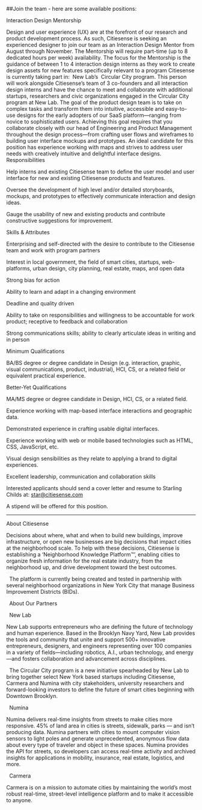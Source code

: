 ##Join the team - here are some available positions:

Interaction Design Mentorship

Design and user experience (UX) are at the forefront of our research and product development process. As such, Citiesense is seeking an experienced designer to join our team as an Interaction Design Mentor from August through November. The Mentorship will require part-time (up to 8 dedicated hours per week) availability. The focus for the Mentorship is the guidance of between 1 to 4 interaction design interns as they work to create design assets for new features specifically relevant to a program Citiesense is currently taking part in:  New Lab’s  Circular City program.
This person will work alongside Citiesense’s team of 3 co-founders and all interaction design interns and have the chance to meet and collaborate with additional startups, researchers and civic organizations engaged in the Circular City program at New Lab. The goal of the product design team is to take on complex tasks and transform them into intuitive, accessible and easy-to-use designs for the early adopters of our SaaS platform—ranging from novice to sophisticated users. Achieving this goal requires that you collaborate closely with our head of Engineering and Product Management throughout the design process—from crafting user flows and wireframes to building user interface mockups and prototypes. An ideal candidate for this position has experience working with maps and strives to address user needs with creatively intuitive and delightful interface designs.
Responsibilities

Help interns and existing Citiesense team to define the user model and user interface for new and existing Citiesense products and features.

Oversee the development of high level and/or detailed storyboards, mockups, and prototypes to effectively communicate interaction and design ideas.

Gauge the usability of new and existing products and contribute constructive suggestions for improvement.

Skills & Attributes

Enterprising and self-directed with the desire to contribute to the Citiesense team and work with program partners

Interest in local government, the field of smart cities, startups, web-platforms, urban design, city planning, real estate, maps, and open data  

Strong bias for action

Ability to learn and adapt in a changing environment

Deadline and quality driven

Ability to take on responsibilities and willingness to be accountable for work product; receptive to feedback and collaboration

Strong communications skills; ability to clearly articulate ideas in writing and in person


Minimum Qualifications

BA/BS degree or degree candidate in Design (e.g. interaction, graphic, visual communications, product, industrial), HCI, CS, or a related field or equivalent practical experience.

Better-Yet Qualifications

MA/MS degree or degree candidate in Design, HCI, CS, or a related field.

Experience working with map-based interface interactions and geographic data.

Demonstrated experience in crafting usable digital interfaces.

Experience working with web or mobile based technologies such as HTML, CSS, JavaScript, etc.

Visual design sensibilities as they relate to applying a brand to digital experiences.

Excellent leadership, communication and collaboration skills

Interested applicants should send a cover letter and resume to Starling Childs at: star@citiesense.com

A stipend will be offered for this position.

__________

About Citiesense

Decisions about where, what and when to build new buildings, improve infrastructure, or open new businesses are big decisions that impact cities at the neighborhood scale. To help with these decisions, Citiesense is establishing a ‘Neighborhood Knowledge Platform™’, enabling cities to organize fresh information for the real estate industry, from the neighborhood up, and drive development toward the best outcomes.

 
The platform is currently being created and tested in partnership with several neighborhood organizations in New York City that manage Business Improvement Districts (BIDs).

 
About Our Partners

 
New Lab

New Lab supports entrepreneurs who are defining the future of technology and human experience. Based in the Brooklyn Navy Yard, New Lab provides the tools and community that unite and support 500+ innovative entrepreneurs, designers, and engineers representing over 100 companies in a variety of fields—including robotics, A.I., urban technology, and energy—and fosters collaboration and advancement across disciplines.

 
The Circular City program is a new initiative spearheaded by New Lab to bring together select New York based startups including Citiesense, Carmera and Numina with city stakeholders, university researchers and forward-looking investors to define the future of smart cities beginning with Downtown Brooklyn.

 
Numina

Numina delivers real-time insights from streets to make cities more responsive. 45% of land area in cities is streets, sidewalk, parks — and isn’t producing data. Numina partners with cities to mount computer vision sensors to light poles and generate unprecedented, anonymous flow data about every type of traveler and object in these spaces. Numina provides the API for streets, so developers can access real-time activity and archived insights for applications in mobility, insurance, real estate, logistics, and more.

 
Carmera

Carmera is on a mission to automate cities by maintaining the world’s most robust real-time, street-level intelligence platform and to make it accessible to anyone.
